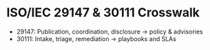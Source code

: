 # ISO/IEC 29147 & 30111 Crosswalk

- 29147: Publication, coordination, disclosure -> policy & advisories
- 30111: Intake, triage, remediation -> playbooks and SLAs
